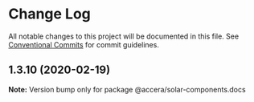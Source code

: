 # Change Log

All notable changes to this project will be documented in this file.
See [Conventional Commits](https://conventionalcommits.org) for commit guidelines.

## 1.3.10 (2020-02-19)

**Note:** Version bump only for package @accera/solar-components.docs
